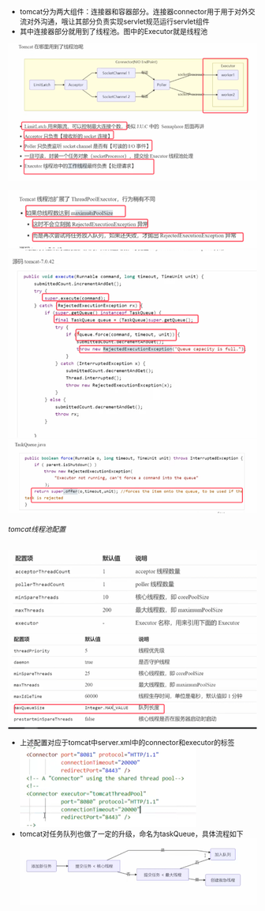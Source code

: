 * tomcat分为两大组件：连接器和容器部分。连接器connector用于用于对外交流对外沟通，哦让其部分负责实现servlet规范运行servlet组件
* 其中连接器部分就用到了线程池。图中的Executor就是线程池

![](assets/08tomcat线程池（了解）/file-20250925130239306.png)

![](assets/08tomcat线程池（了解）/file-20250925130435319.png)
![](assets/08tomcat线程池（了解）/file-20250925130905257.png)
![](assets/08tomcat线程池（了解）/file-20250925130925496.png)



###### tomcat线程池配置

![](assets/08tomcat线程池（了解）/file-20250925131236474.png)
![](assets/08tomcat线程池（了解）/file-20250925131326422.png)
* 上述配置对应于tomcat中server.xml中的connector和executor的标签  
	![](assets/08tomcat线程池（了解）/file-20250925131223675.png)
* tomcat对任务队列也做了一定的升级，命名为taskQueue，具体流程如下  
	![](assets/08tomcat线程池（了解）/file-20250925131615856.png)


